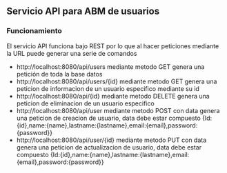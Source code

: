 ## Servicio API para ABM de usuarios
### Funcionamiento
El servicio API funciona bajo REST por lo que al hacer peticiones mediante la URL puede generar una serie de comandos
- http://localhost:8080/api/users mediante metodo GET genera una petición de toda la base datos
- http://localhost:8080/api/users/{id} mediante metodo GET genera una peticion de informacion de un usuario especifico mediante su id
- http://localhost:8080/api/{id} mediante metodo DELETE genera una peticion de eliminacion de un usuario especifico
- http://localhost:8080/api/user mediante metodo POST con data genera una peticion de creacion de usuario, data debe estar compuesto {Id:{id},name:{name},lastname:{lastname},email:{email},password:{password}}
- http://localhost:8080/api/user/{id} mediante metodo PUT con data genera una peticion de actualizacion de usuario, data debe estar compuesto {Id:{id},name:{name},lastname:{lastname},email:{email},password:{password}}
